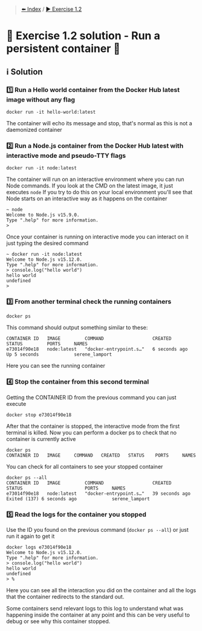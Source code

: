 > [⬅️ Index](../README.md) / [▶️ Exercise 1.2](exercise1_2.md)
# 🧩 Exercise 1.2 solution - Run a persistent container 🐣

## ℹ️ Solution

### 1️⃣ Run a Hello world container from the Docker Hub latest image without any flag

```shell
docker run -it hello-world:latest
```

The container will echo its message and stop, that's normal as this is not a daemonized container

### 2️⃣ Run a Node.js container from the Docker Hub latest with interactive mode and pseudo-TTY flags

```shell
docker run -it node:latest 
```

The container will run on an interactive environment where you can run Node commands.
If you look at the CMD on the latest image, it just executes `node`
If you try to do this on your local environment you'll see that Node starts on an interactive way as it happens on the
container

```shell
~ node
Welcome to Node.js v15.9.0.
Type ".help" for more information.
>
```

Once your container is running on interactive mode you can interact on it just typing the desired command

```shell
~ docker run -it node:latest
Welcome to Node.js v15.12.0.
Type ".help" for more information.
> console.log("hello world")
hello world
undefined
>
```


### 3️⃣ From another terminal check the running containers

```shell
docker ps
```

This command should output something similar to these:
```shell
CONTAINER ID   IMAGE         COMMAND                  CREATED         STATUS         PORTS     NAMES
e73014f90e18   node:latest   "docker-entrypoint.s…"   6 seconds ago   Up 5 seconds             serene_lamport
```

Here you can see the running container

### 4️⃣ Stop the container from this second terminal

Getting the CONTAINER ID from the previous command you can just execute

```shell
docker stop e73014f90e18
```

After that the container is stopped, the interactive mode from the first terminal is killed.
Now you can perform a docker ps to check that no container is currently active

```shell
docker ps
CONTAINER ID   IMAGE     COMMAND   CREATED   STATUS    PORTS     NAMES
```

You can check for all containers to see your stopped container

```shell
docker ps --all
CONTAINER ID   IMAGE         COMMAND                  CREATED          STATUS                       PORTS     NAMES
e73014f90e18   node:latest   "docker-entrypoint.s…"   39 seconds ago   Exited (137) 6 seconds ago             serene_lamport
```

### 5️⃣ Read the logs for the container you stopped

Use the ID you found on the previous command (`docker ps --all`) or just run it again to get it

```shell
docker logs e73014f90e18
Welcome to Node.js v15.12.0.
Type ".help" for more information.
> console.log("hello world")
hello world
undefined
> %
```

Here you can see all the interaction you did on the container and all the logs that the container redirects to the
standard out.

Some containers send relevant logs to this log to understand what was happening inside the container at any point and
this can be very useful to debug or see why this container stopped.
